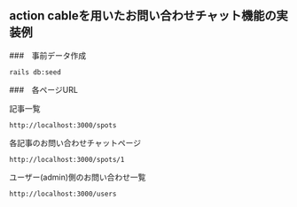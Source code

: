 ## action cableを用いたお問い合わせチャット機能の実装例

###　事前データ作成
```
rails db:seed
```

###　各ページURL

記事一覧
```
http://localhost:3000/spots
```

各記事のお問い合わせチャットページ
```
http://localhost:3000/spots/1
```

ユーザー(admin)側のお問い合わせ一覧
```
http://localhost:3000/users
```